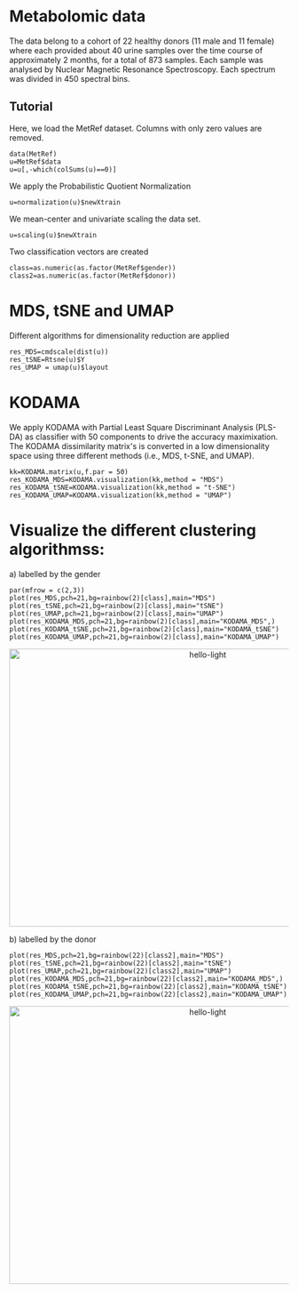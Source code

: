 # Metabolomic data

The data belong to a cohort of 22 healthy donors (11 male and 11 female) where each provided about 40 urine samples over the time course of approximately 2 months, for a total of 873 samples. Each sample was analysed by Nuclear Magnetic Resonance Spectroscopy. Each spectrum was divided in 450 spectral bins.

## Tutorial

Here, we load the MetRef dataset. Columns with only zero values are removed. 

```
data(MetRef)
u=MetRef$data
u=u[,-which(colSums(u)==0)]
```
We apply the Probabilistic Quotient Normalization
```
u=normalization(u)$newXtrain
```
We mean-center and univariate scaling the data set.
```
u=scaling(u)$newXtrain
```
Two classification vectors are created
```
class=as.numeric(as.factor(MetRef$gender))
class2=as.numeric(as.factor(MetRef$donor))
```
# MDS, tSNE and UMAP
Different algorithms for dimensionality reduction are applied
```
res_MDS=cmdscale(dist(u))
res_tSNE=Rtsne(u)$Y
res_UMAP = umap(u)$layout
```
# KODAMA
We apply KODAMA with Partial Least Square Discriminant Analysis (PLS-DA) as classifier with 50 components to drive the accuracy maximixation. The KODAMA dissimilarity matrix's is converted in a low dimensionality space using three different methods (i.e., MDS, t-SNE, and UMAP).

```
kk=KODAMA.matrix(u,f.par = 50)
res_KODAMA_MDS=KODAMA.visualization(kk,method = "MDS")
res_KODAMA_tSNE=KODAMA.visualization(kk,method = "t-SNE")
res_KODAMA_UMAP=KODAMA.visualization(kk,method = "UMAP")
```

# Visualize the different clustering algorithmss:

  a) labelled by the gender

```
par(mfrow = c(2,3))
plot(res_MDS,pch=21,bg=rainbow(2)[class],main="MDS")
plot(res_tSNE,pch=21,bg=rainbow(2)[class],main="tSNE")
plot(res_UMAP,pch=21,bg=rainbow(2)[class],main="UMAP")
plot(res_KODAMA_MDS,pch=21,bg=rainbow(2)[class],main="KODAMA_MDS",)
plot(res_KODAMA_tSNE,pch=21,bg=rainbow(2)[class],main="KODAMA_tSNE")
plot(res_KODAMA_UMAP,pch=21,bg=rainbow(2)[class],main="KODAMA_UMAP")
```
<p>
  <p align="center">
    <img src="https://github.com/tkcaccia/KODAMA/blob/main/figures/Rplot03.png" alt="hello-light" height="500" width="700" />
  </p>
</p>

  b) labelled by the donor

```
plot(res_MDS,pch=21,bg=rainbow(22)[class2],main="MDS")
plot(res_tSNE,pch=21,bg=rainbow(22)[class2],main="tSNE")
plot(res_UMAP,pch=21,bg=rainbow(22)[class2],main="UMAP")
plot(res_KODAMA_MDS,pch=21,bg=rainbow(22)[class2],main="KODAMA_MDS",)
plot(res_KODAMA_tSNE,pch=21,bg=rainbow(22)[class2],main="KODAMA_tSNE")
plot(res_KODAMA_UMAP,pch=21,bg=rainbow(22)[class2],main="KODAMA_UMAP")
```
<p>
  <p align="center">
    <img src="https://github.com/tkcaccia/KODAMA/blob/main/figures/metabolites.donor.png" alt="hello-light" height="500" width="700" />
  </p>
</p>

